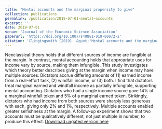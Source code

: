 ```yaml
---
title: "Mental accounts and the marginal propensity to give"
collection: publications
permalink: /publication/2019-07-01-mental–accounts
excerpt: ''
date: 2019-07-01
venue: 'Journal of the Economic Science Association'
paperurl: 'https://doi.org/10.1007/s40881-019-00072-2'
citation: 'Clingingsmith (2019). &quot;"Mental accounts and the marginal propensity to give&quot; <i>Journal of the Economic Science Association</i>.'
---
```

Neoclassical theory holds that different sources of income are fungible at the margin. In contrast, mental accounting holds that appropriate uses for income vary by source, making them infungible. This study investigates which theory better describes giving at the margin when income may have multiple sources. Dictators accrue differing amounts of (1) earned income from a real-effort task, (2) windfall income, or (3) both. I find that dictators treat marginal earned and windfall income as partially infungible, supporting mental accounting. Dictators who had a single income source gave 14% of a marginal windfall token and 5% of a marginal earned token. Strikingly, dictators who had income from both sources were sharply less generous with each, giving only 2% and 1%, respectively. Multiple accounts enabled greater selfishness at the margin. A follow-up experiment shows that two accounts must be qualitatively different, not just multiple in number, to produce this effect.
[Download ungated version here](https://osf.io/preprints/socarxiv/f5h4w/)
